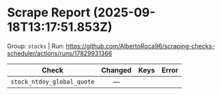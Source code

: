 # Scrape Report (2025-09-18T13:17:51.853Z)

Group: `stocks`  |  Run: https://github.com/AlbertoRoca96/scraping-checks-scheduler/actions/runs/17829931366

| Check | Changed | Keys | Error |
|---|:---:|:--|:--|
| `stock_ntdoy_global_quote` | — |  |  |
